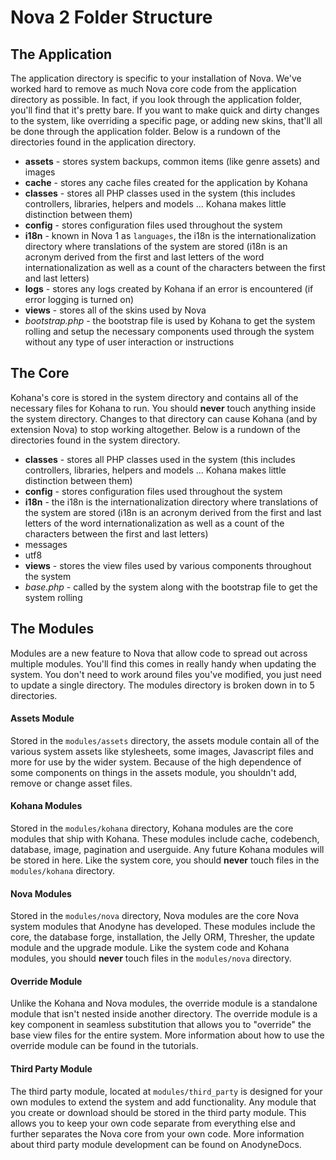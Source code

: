 # Nova 2 Folder Structure

## The Application

The application directory is specific to your installation of Nova. We've worked hard to remove as much Nova core code from the application directory as possible. In fact, if you look through the application folder, you'll find that it's pretty bare. If you want to make quick and dirty changes to the system, like overriding a specific page, or adding new skins, that'll all be done through the application folder. Below is a rundown of the directories found in the application directory.

* __assets__ - stores system backups, common items (like genre assets) and images
* __cache__ - stores any cache files created for the application by Kohana
* __classes__ - stores all PHP classes used in the system (this includes controllers, libraries, helpers and models ... Kohana makes little distinction between them)
* __config__ - stores configuration files used throughout the system
* __i18n__ - known in Nova 1 as <code>languages</code>, the i18n is the internationalization directory where translations of the system are stored (i18n is an acronym derived from the first and last letters of the word internationalization as well as a count of the characters between the first and last letters)
* __logs__ - stores any logs created by Kohana if an error is encountered (if error logging is turned on)
* __views__ - stores all of the skins used by Nova
* _bootstrap.php_ - the bootstrap file is used by Kohana to get the system rolling and setup the necessary components used through the system without any type of user interaction or instructions

## The Core

Kohana's core is stored in the system directory and contains all of the necessary files for Kohana to run. You should __never__ touch anything inside the system directory. Changes to that directory can cause Kohana (and by extension Nova) to stop working altogether. Below is a rundown of the directories found in the system directory.

* __classes__ - stores all PHP classes used in the system (this includes controllers, libraries, helpers and models ... Kohana makes little distinction between them)
* __config__ - stores configuration files used throughout the system
* __i18n__ - the i18n is the internationalization directory where translations of the system are stored (i18n is an acronym derived from the first and last letters of the word internationalization as well as a count of the characters between the first and last letters)
* messages
* utf8
* __views__ - stores the view files used by various components throughout the system
* _base.php_ - called by the system along with the bootstrap file to get the system rolling

## The Modules

Modules are a new feature to Nova that allow code to spread out across multiple modules. You'll find this comes in really handy when updating the system. You don't need to work around files you've modified, you just need to update a single directory. The modules directory is broken down in to 5 directories.

#### Assets Module

Stored in the <code>modules/assets</code> directory, the assets module contain all of the various system assets like stylesheets, some images, Javascript files and more for use by the wider system. Because of the high dependence of some components on things in the assets module, you shouldn't add, remove or change asset files.

#### Kohana Modules

Stored in the <code>modules/kohana</code> directory, Kohana modules are the core modules that ship with Kohana. These modules include cache, codebench, database, image, pagination and userguide. Any future Kohana modules will be stored in here. Like the system core, you should __never__ touch files in the <code>modules/kohana</code> directory.

#### Nova Modules

Stored in the <code>modules/nova</code> directory, Nova modules are the core Nova system modules that Anodyne has developed. These modules include the core, the database forge, installation, the Jelly ORM, Thresher, the update module and the upgrade module. Like the system code and Kohana modules, you should __never__ touch files in the <code>modules/nova</code> directory.

#### Override Module

Unlike the Kohana and Nova modules, the override module is a standalone module that isn't nested inside another directory. The override module is a key component in seamless substitution that allows you to "override" the base view files for the entire system. More information about how to use the override module can be found in the tutorials.

#### Third Party Module

The third party module, located at <code>modules/third\_party</code> is designed for your own modules to extend the system and add functionality. Any module that you create or download should be stored in the third party module. This allows you to keep your own code separate from everything else and further separates the Nova core from your own code. More information about third party module development can be found on AnodyneDocs.